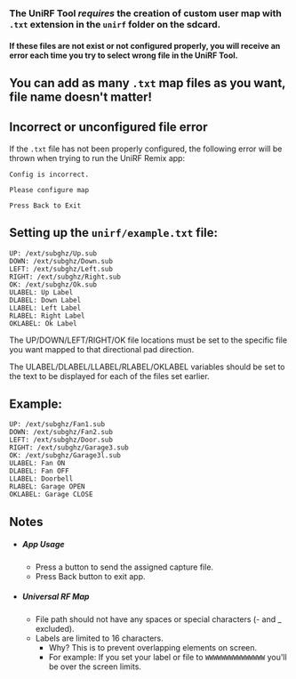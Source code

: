 ### The UniRF Tool *requires* the creation of custom user map with `.txt` extension in the `unirf` folder on the sdcard. 

#### If these files are not exist or not configured properly, **you will receive an error each time you try to select wrong file in the UniRF Tool**.

## You can add as many `.txt` map files as you want, file name doesn't matter!

## Incorrect or unconfigured file error

If the `.txt` file has not been properly configured, the following error will be thrown when trying to run the UniRF Remix app:

```
Config is incorrect.

Please configure map

Press Back to Exit
```



## Setting up the `unirf/example.txt` file:

```
UP: /ext/subghz/Up.sub
DOWN: /ext/subghz/Down.sub
LEFT: /ext/subghz/Left.sub
RIGHT: /ext/subghz/Right.sub
OK: /ext/subghz/Ok.sub
ULABEL: Up Label
DLABEL: Down Label
LLABEL: Left Label
RLABEL: Right Label
OKLABEL: Ok Label
```

The UP/DOWN/LEFT/RIGHT/OK file locations must be set to the specific file you want mapped to that directional pad direction.

The ULABEL/DLABEL/LLABEL/RLABEL/OKLABEL variables should be set to the text to be displayed for each of the files set earlier.

## Example:

```
UP: /ext/subghz/Fan1.sub
DOWN: /ext/subghz/Fan2.sub
LEFT: /ext/subghz/Door.sub
RIGHT: /ext/subghz/Garage3.sub
OK: /ext/subghz/Garage3l.sub
ULABEL: Fan ON
DLABEL: Fan OFF
LLABEL: Doorbell
RLABEL: Garage OPEN
OKLABEL: Garage CLOSE
```

## Notes
* ##### App Usage
  - Press a button to send the assigned capture file.
  - Press Back button to exit app.

* ##### Universal RF Map
  - File path should not have any spaces or special characters (- and _ excluded).
  - Labels are limited to 16 characters.
    - Why? This is to prevent overlapping elements on screen.
    - For example: If you set your label or file to ```WWWWWWWWWWWWWWW``` you'll be over the screen limits.